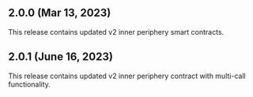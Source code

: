 ## 2.0.0 (Mar 13, 2023)

This release contains updated v2 inner periphery smart contracts.

## 2.0.1 (June 16, 2023)

This release contains updated v2 inner periphery contract with multi-call functionality.
